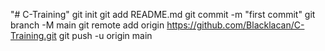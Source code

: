 "# C-Training"  git init git add README.md git commit -m "first commit" git branch -M main git remote add origin https://github.com/Blacklacan/C-Training.git git push -u origin main
